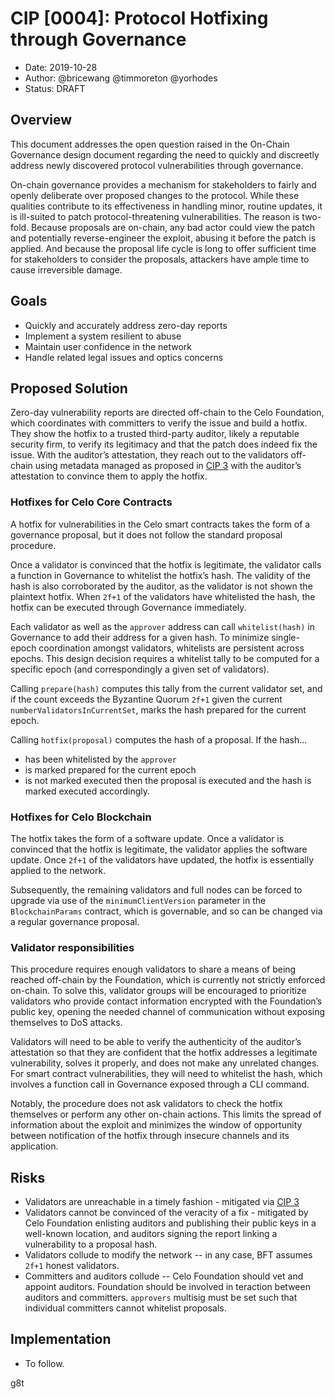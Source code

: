 # CIP [0004]: Protocol Hotfixing through Governance

- Date: 2019-10-28
- Author: @bricewang @timmoreton @yorhodes
- Status: DRAFT

## Overview

This document addresses the open question raised in the On-Chain Governance design document regarding the need to quickly and discreetly address newly discovered protocol vulnerabilities through governance.

On-chain governance provides a mechanism for stakeholders to fairly and openly deliberate over proposed changes to the protocol. While these qualities contribute to its effectiveness in handling minor, routine updates, it is ill-suited to patch protocol-threatening vulnerabilities. The reason is two-fold. Because proposals are on-chain, any bad actor could view the patch and potentially reverse-engineer the exploit, abusing it before the patch is applied. And because the proposal life cycle is long to offer sufficient time for stakeholders to consider the proposals, attackers have ample time to cause irreversible damage.

## Goals

- Quickly and accurately address zero-day reports
- Implement a system resilient to abuse 
- Maintain user confidence in the network
- Handle related legal issues and optics concerns

## Proposed Solution

Zero-day vulnerability reports are directed off-chain to the Celo Foundation, which coordinates with committers to verify the issue and build a hotfix. They show the hotfix to a trusted third-party auditor, likely a reputable security firm, to verify its legitimacy and that the patch does indeed fix the issue. With the auditor’s attestation, they reach out to the validators off-chain using metadata managed as proposed in [CIP 3](0003.md) with the auditor’s attestation to convince them to apply the hotfix.

### Hotfixes for Celo Core Contracts

A hotfix for vulnerabilities in the Celo smart contracts takes the form of a governance proposal, but it does not follow the standard proposal procedure. 

Once a validator is convinced that the hotfix is legitimate, the validator calls a function in Governance to whitelist the hotfix’s hash. The validity of the hash is also corroborated by the auditor, as the validator is not shown the plaintext hotfix. When `2f+1` of the validators have whitelisted the hash, the hotfix can be executed through Governance immediately.

Each validator as well as the `approver` address can call `whitelist(hash)` in Governance to add their address for a given hash. 
To minimize single-epoch coordination amongst validators, whitelists are persistent across epochs. This design decision requires a whitelist tally to be computed for a specific epoch (and correspondingly a given set of validators). 

Calling `prepare(hash)` computes this tally from the current validator set, and if the count exceeds the Byzantine Quorum `2f+1` given the current `numberValidatorsInCurrentSet`, marks the hash prepared for the current epoch. 

Calling `hotfix(proposal)` computes the hash of a proposal. If the hash...
- has been whitelisted by the `approver`
- is marked prepared for the current epoch 
- is not marked executed
then the proposal is executed and the hash is marked executed accordingly. 

### Hotfixes for Celo Blockchain

The hotfix takes the form of a software update. Once a validator is convinced that the hotfix is legitimate, the validator applies the software update. Once `2f+1` of the validators have updated, the hotfix is essentially applied to the network.

Subsequently, the remaining validators and full nodes can be forced to upgrade via use of the `minimumClientVersion` parameter in the `BlockchainParams` contract, which is governable, and so can be changed via a regular governance proposal.

### Validator responsibilities

This procedure requires enough validators to share a means of being reached off-chain by the Foundation, which is currently not strictly enforced on-chain. To solve this, validator groups will be encouraged to prioritize validators who provide contact information encrypted with the Foundation’s public key, opening the needed channel of communication without exposing themselves to DoS attacks. 

Validators will need to be able to verify the authenticity of the auditor’s attestation so that they are confident that the hotfix addresses a legitimate vulnerability, solves it properly, and does not make any unrelated changes. For smart contract vulnerabilities, they will need to whitelist the hash, which involves a function call in Governance exposed through a CLI command.

Notably, the procedure does not ask validators to check the hotfix themselves or perform any other on-chain actions. This limits the spread of information about the exploit and minimizes the window of opportunity between notification of the hotfix through insecure channels and its application.

## Risks

* Validators are unreachable in a timely fashion - mitigated via [CIP 3](0003.md)
* Validators cannot be convinced of the veracity of a fix - mitigated by Celo Foundation enlisting auditors and publishing their public keys in a well-known location, and auditors signing the report linking a vulnerability to a proposal hash.
* Validators collude to modify the network -- in any case, BFT assumes `2f+1` honest validators.
* Committers and auditors collude -- Celo Foundation should vet and appoint auditors. Foundation should be involved in teraction between auditors and committers. `approvers` multisig must be set such that individual committers cannot whitelist proposals. 

## Implementation

* To follow.

g8t